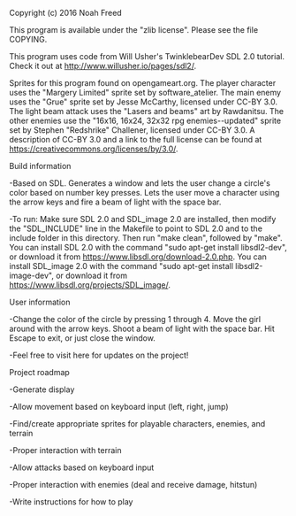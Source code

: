 Copyright (c) 2016 Noah Freed

This program is available under the "zlib license". Please see the file COPYING.

This program uses code from Will Usher's TwinklebearDev SDL 2.0 tutorial. Check it out at http://www.willusher.io/pages/sdl2/.

Sprites for this program found on opengameart.org. 
The player character uses the "Margery Limited" sprite set by software_atelier.
The main enemy uses the "Grue" sprite set by Jesse McCarthy, licensed under CC-BY 3.0.
The light beam attack uses the "Lasers and beams" art by Rawdanitsu.
The other enemies use the "16x16, 16x24, 32x32 rpg enemies--updated" sprite set by Stephen "Redshrike" Challener, licensed under CC-BY 3.0.
A description of CC-BY 3.0 and a link to the full license can be found at https://creativecommons.org/licenses/by/3.0/.


Build information

-Based on SDL. 
Generates a window and lets the user change a circle's color based on number key presses. 
Lets the user move a character using the arrow keys and fire a beam of light with the space bar.

-To run:
Make sure SDL 2.0 and SDL_image 2.0 are installed, then modify the "SDL_INCLUDE" line in the Makefile to point to SDL 2.0 and to the include folder in this directory.
Then run "make clean", followed by "make".
You can install SDL 2.0 with the command "sudo apt-get install libsdl2-dev", or download it from https://www.libsdl.org/download-2.0.php. 
You can install SDL_image 2.0 with the command "sudo apt-get install libsdl2-image-dev", or download it from https://www.libsdl.org/projects/SDL_image/.


User information

-Change the color of the circle by pressing 1 through 4. Move the girl around with the arrow keys. Shoot a beam of light with the space bar. Hit Escape to exit, or just close the window.

-Feel free to visit here for updates on the project!



Project roadmap

-Generate display

-Allow movement based on keyboard input (left, right, jump)

-Find/create appropriate sprites for playable characters, enemies, and terrain

-Proper interaction with terrain

-Allow attacks based on keyboard input

-Proper interaction with enemies (deal and receive damage, hitstun)

-Write instructions for how to play
